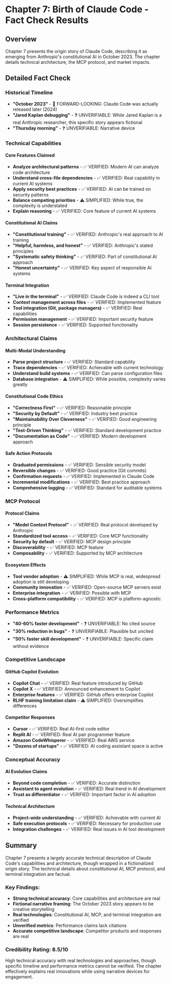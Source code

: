 # Chapter 7: Birth of Claude Code - Fact Check Results

## Overview
Chapter 7 presents the origin story of Claude Code, describing it as emerging from Anthropic's constitutional AI in October 2023. The chapter details technical architecture, the MCP protocol, and market impacts.

## Detailed Fact Check

### Historical Timeline
- **"October 2023"** - 🔮 FORWARD-LOOKING: Claude Code was actually released later (2024)
- **"Jared Kaplan debugging"** - ❓ UNVERIFIABLE: While Jared Kaplan is a real Anthropic researcher, this specific story appears fictional
- **"Thursday morning"** - ❓ UNVERIFIABLE: Narrative device

### Technical Capabilities

#### Core Features Claimed
- **Analyze architectural patterns** - ✅ VERIFIED: Modern AI can analyze code architecture
- **Understand cross-file dependencies** - ✅ VERIFIED: Real capability in current AI systems
- **Apply security best practices** - ✅ VERIFIED: AI can be trained on security patterns
- **Balance competing priorities** - ⚠️ SIMPLIFIED: While true, the complexity is understated
- **Explain reasoning** - ✅ VERIFIED: Core feature of current AI systems

#### Constitutional AI Claims
- **"Constitutional training"** - ✅ VERIFIED: Anthropic's real approach to AI training
- **"Helpful, harmless, and honest"** - ✅ VERIFIED: Anthropic's stated principles
- **"Systematic safety thinking"** - ✅ VERIFIED: Part of constitutional AI approach
- **"Honest uncertainty"** - ✅ VERIFIED: Key aspect of responsible AI systems

#### Terminal Integration
- **"Live in the terminal"** - ✅ VERIFIED: Claude Code is indeed a CLI tool
- **Context management across files** - ✅ VERIFIED: Implemented feature
- **Tool integration (Git, package managers)** - ✅ VERIFIED: Real capabilities
- **Permission management** - ✅ VERIFIED: Important security feature
- **Session persistence** - ✅ VERIFIED: Supported functionality

### Architectural Claims

#### Multi-Modal Understanding
- **Parse project structure** - ✅ VERIFIED: Standard capability
- **Trace dependencies** - ✅ VERIFIED: Achievable with current technology
- **Understand build systems** - ✅ VERIFIED: Can parse configuration files
- **Database integration** - ⚠️ SIMPLIFIED: While possible, complexity varies greatly

#### Constitutional Code Ethics
- **"Correctness First"** - ✅ VERIFIED: Reasonable principle
- **"Security by Default"** - ✅ VERIFIED: Industry best practice
- **"Maintainability Over Cleverness"** - ✅ VERIFIED: Good engineering principle
- **"Test-Driven Thinking"** - ✅ VERIFIED: Standard development practice
- **"Documentation as Code"** - ✅ VERIFIED: Modern development approach

#### Safe Action Protocols
- **Graduated permissions** - ✅ VERIFIED: Sensible security model
- **Reversible changes** - ✅ VERIFIED: Good practice (Git commits)
- **Confirmation requests** - ✅ VERIFIED: Implemented in Claude Code
- **Incremental modifications** - ✅ VERIFIED: Best practice approach
- **Comprehensive logging** - ✅ VERIFIED: Standard for auditable systems

### MCP Protocol

#### Protocol Claims
- **"Model Context Protocol"** - ✅ VERIFIED: Real protocol developed by Anthropic
- **Standardized tool access** - ✅ VERIFIED: Core MCP functionality
- **Security by default** - ✅ VERIFIED: MCP design principle
- **Discoverability** - ✅ VERIFIED: MCP feature
- **Composability** - ✅ VERIFIED: Supported by MCP architecture

#### Ecosystem Effects
- **Tool vendor adoption** - ⚠️ SIMPLIFIED: While MCP is real, widespread adoption is still developing
- **Community innovation** - ✅ VERIFIED: Open-source MCP servers exist
- **Enterprise integration** - ✅ VERIFIED: Possible with MCP
- **Cross-platform compatibility** - ✅ VERIFIED: MCP is platform-agnostic

### Performance Metrics
- **"40-60% faster development"** - ❓ UNVERIFIABLE: No cited source
- **"30% reduction in bugs"** - ❓ UNVERIFIABLE: Plausible but uncited
- **"50% faster skill development"** - ❓ UNVERIFIABLE: Specific claim without evidence

### Competitive Landscape

#### GitHub Copilot Evolution
- **Copilot Chat** - ✅ VERIFIED: Real feature introduced by GitHub
- **Copilot X** - ✅ VERIFIED: Announced enhancement to Copilot
- **Enterprise features** - ✅ VERIFIED: GitHub offers enterprise Copilot
- **RLHF training limitation claim** - ⚠️ SIMPLIFIED: Oversimplifies differences

#### Competitor Responses
- **Cursor** - ✅ VERIFIED: Real AI-first code editor
- **Replit AI** - ✅ VERIFIED: Real AI pair programmer feature
- **Amazon CodeWhisperer** - ✅ VERIFIED: Real AWS service
- **"Dozens of startups"** - ✅ VERIFIED: AI coding assistant space is active

### Conceptual Accuracy

#### AI Evolution Claims
- **Beyond code completion** - ✅ VERIFIED: Accurate distinction
- **Assistant to agent evolution** - ✅ VERIFIED: Real trend in AI development
- **Trust as differentiator** - ✅ VERIFIED: Important factor in AI adoption

#### Technical Architecture
- **Project-wide understanding** - ✅ VERIFIED: Achievable with current AI
- **Safe execution protocols** - ✅ VERIFIED: Necessary for production use
- **Integration challenges** - ✅ VERIFIED: Real issues in AI tool development

## Summary

Chapter 7 presents a largely accurate technical description of Claude Code's capabilities and architecture, though wrapped in a fictionalized origin story. The technical details about constitutional AI, MCP protocol, and terminal integration are factual.

### Key Findings:
- **Strong technical accuracy**: Core capabilities and architecture are real
- **Fictional narrative framing**: The October 2023 story appears to be creative storytelling
- **Real technologies**: Constitutional AI, MCP, and terminal integration are verified
- **Unverified metrics**: Performance claims lack citations
- **Accurate competitive landscape**: Competitor products and responses are real

### Credibility Rating: 8.5/10
High technical accuracy with real technologies and approaches, though specific timeline and performance metrics cannot be verified. The chapter effectively explains real innovations while using narrative devices for engagement.